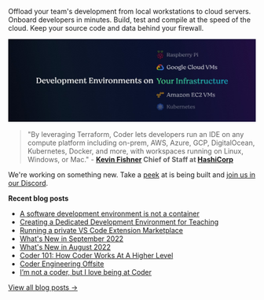 Offload your team's development from local workstations to cloud servers. Onboard developers in minutes. Build, test and compile at the speed of the cloud. Keep your source code and data behind your firewall.

![Develop environments on your infrastructure](https://github.com/coder/.github/blob/main/hero.jpeg?raw=true)


> "By leveraging Terraform, Coder lets developers run an IDE on any compute platform including on-prem, AWS, Azure, GCP, DigitalOcean, Kubernetes, Docker, and more, with workspaces running on Linux, Windows, or Mac." - **[Kevin Fishner](https://www.linkedin.com/in/kevinfishner) Chief of Staff at [HashiCorp](https://hashicorp.com/)**
 
 We're working on something new. Take a [peek](https://github.com/coder/coder) at is being built and [join us in our Discord](https://coder.com/chat?utm_source=github.com/coder/.github&utm_medium=github&utm_campaign=readme.md). 

**Recent blog posts**

- [A software development environment is not a container](https://coder.com/blog/not-a-container?utm_source=github.com/coder/.github&utm_medium=github&utm_campaign=readme.md)
- [Creating a Dedicated Development Environment for Teaching](https://coder.com/blog/dedicated-development-environment-for-teaching?utm_source=github.com/coder/.github&utm_medium=github&utm_campaign=readme.md)
- [Running a private VS Code Extension Marketplace](https://coder.com/blog/running-a-private-vs-code-extension-marketplace?utm_source=github.com/coder/.github&utm_medium=github&utm_campaign=readme.md)
- [What's New in September 2022](https://coder.com/blog/what-s-new-in-september-2022?utm_source=github.com/coder/.github&utm_medium=github&utm_campaign=readme.md)
- [What's New in August 2022](https://coder.com/blog/what-s-new-in-august-2022?utm_source=github.com/coder/.github&utm_medium=github&utm_campaign=readme.md)
- [Coder 101: How Coder Works At A Higher Level](https://coder.com/blog/coder-101-how-coder-works-at-a-higher-level?utm_source=github.com/coder/.github&utm_medium=github&utm_campaign=readme.md)
- [Coder Engineering Offsite](https://coder.com/blog/coder-engineering-offsite?utm_source=github.com/coder/.github&utm_medium=github&utm_campaign=readme.md)
- [I’m not a coder, but I love being at Coder](https://coder.com/blog/i-m-not-a-coder-but-i-love-being-at-coder?utm_source=github.com/coder/.github&utm_medium=github&utm_campaign=readme.md)

[View all blog posts →](https://coder.com/blog?utm_source=github.com/coder/.github&utm_medium=github&utm_campaign=readme.md)
